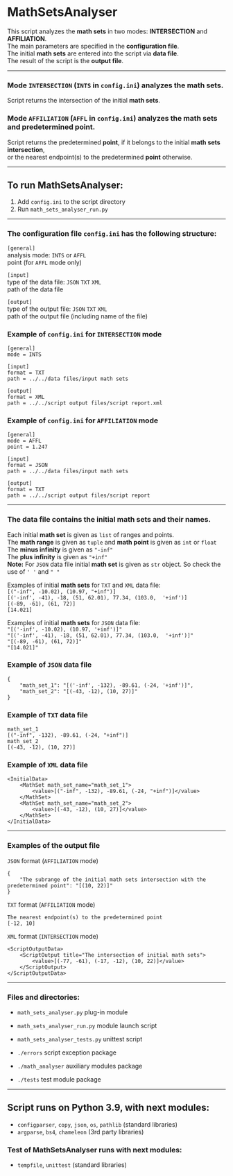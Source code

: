 ﻿# MathSetsAnalyser

This script analyzes the **math sets** in two modes: **INTERSECTION** and **AFFILIATION**.  
The main parameters are specified in the **configuration file**.  
The initial **math sets** are entered into the script via **data file**.  
The result of the script is the **output file**.
***

### Mode `INTERSECTION` (`INTS` in `config.ini`) analyzes the math sets.
Script returns the intersection of the initial **math sets**.

### Mode `AFFILIATION` (`AFFL` in `config.ini`) analyzes the math sets and predetermined point.
Script returns the predetermined **point**, if it belongs to the initial **math sets intersection**,  
or the nearest endpoint(s) to the predetermined **point** otherwise.
***

## To run MathSetsAnalyser:
1. Add `config.ini` to the script directory
2. Run `math_sets_analyser_run.py`
***

### The configuration file `config.ini` has the following structure:
`[general]`  
analysis mode: `INTS` or `AFFL`  
point (for `AFFL` mode only)  

`[input]`  
type of the data file: `JSON` `TXT` `XML`  
path of the data file

`[output]`  
type of the output file: `JSON` `TXT` `XML`  
path of the output file (including name of the file)

### Example of `config.ini` for `INTERSECTION` mode
```
[general]
mode = INTS

[input]
format = TXT
path = ../../data files/input math sets

[output]
format = XML
path = ../../script output files/script report.xml
```

### Example of `config.ini` for `AFFILIATION` mode
```
[general]
mode = AFFL
point = 1.247

[input]
format = JSON
path = ../../data files/input math sets

[output]
format = TXT
path = ../../script output files/script report
```
***

### The data file contains the initial math sets and their names.

Each initial **math set** is given as `list` of ranges and points.  
The **math range** is given as `tuple` and **math point** is given as `int` or `float`  
The **minus infinity** is given as `"-inf"`  
The **plus infinity** is given as `"+inf"`  
**Note:** For `JSON` data file initial **math set** is given as `str` object. So check the use of `' '` and `" "`

Examples of initial **math sets** for `TXT` and `XML` data file:  
`[("-inf", -10.02), (10.97, "+inf")]`  
`[('-inf', -41), -18, (51, 62.01), 77.34, (103.0,  '+inf')]`  
`[(-89, -61), (61, 72)]`  
`[14.021]`

Examples of initial **math sets** for `JSON` data file:    
`"[('-inf', -10.02), (10.97, '+inf')]"`  
`"[('-inf', -41), -18, (51, 62.01), 77.34, (103.0,  '+inf')]"`  
`"[(-89, -61), (61, 72)]"`  
`"[14.021]"`

### Example of `JSON` data file
```
{
	"math_set_1": "[('-inf', -132), -89.61, (-24, '+inf')]",
	"math_set_2": "[(-43, -12), (10, 27)]"
}
```

### Example of `TXT` data file
```
math_set_1
[("-inf", -132), -89.61, (-24, "+inf")]
math_set_2
[(-43, -12), (10, 27)]
```

### Example of `XML` data file
```
<InitialData>
    <MathSet math_set_name="math_set_1">
        <value>[("-inf", -132), -89.61, (-24, "+inf")]</value>
    </MathSet>
    <MathSet math_set_name="math_set_2">
        <value>[(-43, -12), (10, 27)]</value>
    </MathSet>
</InitialData>
```
***
### Examples of the output file
`JSON` format (`AFFILIATION` mode)
```
{
	"The subrange of the initial math sets intersection with the predetermined point": "[(10, 22)]"
}
```
`TXT` format (`AFFILIATION` mode)
```
The nearest endpoint(s) to the predetermined point
[-12, 10]
```
`XML` format (`INTERSECTION` mode)
```
<ScriptOutputData>
    <ScriptOutput title="The intersection of initial math sets">
        <value>[(-77, -61), (-17, -12), (10, 22)]</value>
    </ScriptOutput>
</ScriptOutputData>
```
***

### Files and directories:
* `math_sets_analyser.py` plug-in module
- `math_sets_analyser_run.py` module launch script
* `math_sets_analyser_tests.py` unittest script
- `./errors` script exception package
* `./math_analyser` auxiliary modules package
- `./tests` test module package
***

## Script runs on Python 3.9, with next modules:
* `configparser`, `copy`, `json`, `os`, `pathlib` (standard libraries)
* `argparse`, `bs4`, `chameleon` (3rd party libraries)

### Test of MathSetsAnalyser runs with next modules:
* `tempfile`, `unittest` (standard libraries)